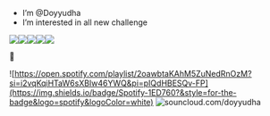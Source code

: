 - I’m @Doyyudha
- I’m interested in all new challenge

<img src="https://img.shields.io/badge/HTML5-E34F26?style=for-the-badge&logo=html5&logoColor=white" /><img src="https://img.shields.io/badge/PHP-777BB4?style=for-the-badge&logo=php&logoColor=white" /><img src="https://img.shields.io/badge/Kotlin-B125EA?style=for-the-badge&logo=kotlin&logoColor=white" /><img src="https://img.shields.io/badge/JavaScript-323330?style=for-the-badge&logo=javascript&logoColor=F7DF1E" /><img src="https://img.shields.io/badge/Codeigniter-EF4223?style=for-the-badge&logo=codeigniter&logoColor=white" />

🫩

![https://open.spotify.com/playlist/2oawbtaKAhM5ZuNedRnOzM?si=i2vqKqiHTaW6sXBIw46YWQ&pi=pIQdHBESQv-FP](https://img.shields.io/badge/Spotify-1ED760?&style=for-the-badge&logo=spotify&logoColor=white)
![souncloud.com/doyyudha](https://img.shields.io/badge/SoundCloud-FF3300?style=for-the-badge&logo=soundcloud&logoColor=white)


<!---
Doyyudha/Doyyudha is a ✨ special ✨ repository because its `README.md` (this file) appears on your GitHub profile.
You can click the Preview link to take a look at your changes.
--->
